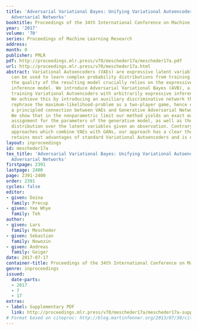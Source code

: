 ```yaml
---
title: 'Adversarial Variational Bayes: Unifying Variational Autoencoders and Generative
  Adversarial Networks'
booktitle: Proceedings of the 34th International Conference on Machine Learning
year: '2017'
volume: '70'
series: Proceedings of Machine Learning Research
address: 
month: 0
publisher: PMLR
pdf: http://proceedings.mlr.press/v70/mescheder17a/mescheder17a.pdf
url: http://proceedings.mlr.press/v70/mescheder17a.html
abstract: Variational Autoencoders (VAEs) are expressive latent variable models that
  can be used to learn complex probability distributions from training data. However,
  the quality of the resulting model crucially relies on the expressiveness of the
  inference model. We introduce Adversarial Variational Bayes (AVB), a technique for
  training Variational Autoencoders with arbitrarily expressive inference models.
  We achieve this by introducing an auxiliary discriminative network that allows to
  rephrase the maximum-likelihood-problem as a two-player game, hence establishing
  a principled connection between VAEs and Generative Adversarial Networks (GANs).
  We show that in the nonparametric limit our method yields an exact maximum-likelihood
  assignment for the parameters of the generative model, as well as the exact posterior
  distribution over the latent variables given an observation. Contrary to competing
  approaches which combine VAEs with GANs, our approach has a clear theoretical justification,
  retains most advantages of standard Variational Autoencoders and is easy to implement.
layout: inproceedings
id: mescheder17a
tex_title: 'Adversarial Variational Bayes: Unifying Variational Autoencoders and Generative
  Adversarial Networks'
firstpage: 2391
lastpage: 2400
page: 2391-2400
order: 2391
cycles: false
editor:
- given: Doina
  family: Precup
- given: Yee Whye
  family: Teh
author:
- given: Lars
  family: Mescheder
- given: Sebastian
  family: Nowozin
- given: Andreas
  family: Geiger
date: 2017-07-17
container-title: Proceedings of the 34th International Conference on Machine Learning
genre: inproceedings
issued:
  date-parts:
  - 2017
  - 7
  - 17
extras:
- label: Supplementary PDF
  link: http://proceedings.mlr.press/v70/mescheder17a/mescheder17a-supp.pdf
# Format based on citeproc: http://blog.martinfenner.org/2013/07/30/citeproc-yaml-for-bibliographies/
---
```

